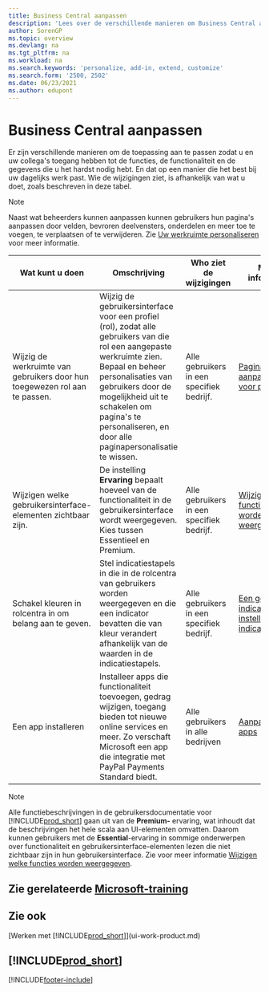 ```yaml
---
title: Business Central aanpassen
description: 'Lees over de verschillende manieren om Business Central aan te passen om de toegang tot functionaliteit en functies te verbeteren die u het meest nodig heeft, passend bij uw dagelijkse werk.'
author: SorenGP
ms.topic: overview
ms.devlang: na
ms.tgt_pltfrm: na
ms.workload: na
ms.search.keywords: 'personalize, add-in, extend, customize'
ms.search.form: '2500, 2502'
ms.date: 06/23/2021
ms.author: edupont
---
```

# <a name="customize-business-central" />Business Central aanpassen

Er zijn verschillende manieren om de toepassing aan te passen zodat u en uw collega's toegang hebben tot de functies, de functionaliteit en de gegevens die u het hardst nodig hebt. En dat op een manier die het best bij uw dagelijks werk past. Wie de wijzigingen ziet, is afhankelijk van wat u doet, zoals beschreven in deze tabel.

> [!NOTE]
> Naast wat beheerders kunnen aanpassen kunnen gebruikers hun pagina's aanpassen door velden, bevroren deelvensters, onderdelen en meer toe te voegen, te verplaatsen of te verwijderen. Zie [Uw werkruimte personaliseren](ui-personalization-user.md) voor meer informatie.

| Wat kunt u doen    |  Omschrijving  |  Who ziet de wijzigingen  |  Meer informatie  |
|-----|---------------|---------|-------|
|Wijzig de werkruimte van gebruikers door hun toegewezen rol aan te passen.|Wijzig de gebruikersinterface voor een profiel (rol), zodat alle gebruikers van die rol een aangepaste werkruimte zien. Bepaal en beheer personalisaties van gebruikers door de mogelijkheid uit te schakelen om pagina's te personaliseren, en door alle paginapersonalisatie te wissen.|Alle gebruikers in een specifiek bedrijf.|[Pagina's aanpassen voor profielen](ui-personalization-manage.md)|
|Wijzigen welke gebruikersinterface-elementen zichtbaar zijn.|De instelling **Ervaring** bepaalt hoeveel van de functionaliteit in de gebruikersinterface wordt weergegeven. Kies tussen Essentieel en Premium.|Alle gebruikers in een specifiek bedrijf.|[Wijzigen welke functies worden weergegeven](ui-experiences.md)|
|Schakel kleuren in rolcentra in om belang aan te geven.|Stel indicatiestapels in die in de rolcentra van gebruikers worden weergegeven en die een indicator bevatten die van kleur verandert afhankelijk van de waarden in de indicatiestapels.|Alle gebruikers in een specifiek bedrijf.|[Een gekleurde indicator instellen voor indicatiestapels](admin-how-set-up-colored-indicator-on-cues.md)|
|Een app installeren|Installeer apps die functionaliteit toevoegen, gedrag wijzigen, toegang bieden tot nieuwe online services en meer. Zo verschaft Microsoft een app die integratie met PayPal Payments Standard biedt.|Alle gebruikers in alle bedrijven|[Aanpassen met apps](ui-extensions.md)|

> [!NOTE]
> Alle functiebeschrijvingen in de gebruikersdocumentatie voor [!INCLUDE[prod_short](includes/prod_short.md)] gaan uit van de **Premium-** ervaring, wat inhoudt dat de beschrijvingen het hele scala aan UI-elementen omvatten. Daarom kunnen gebruikers met de **Essential**-ervaring in sommige onderwerpen over functionaliteit en gebruikersinterface-elementen lezen die niet zichtbaar zijn in hun gebruikersinterface. Zie voor meer informatie [Wijzigen welke functies worden weergegeven](ui-experiences.md).

## <a name="see-related-microsoft-training" />Zie gerelateerde [Microsoft-training](/training/paths/tailor-roles-design-ui/)

## <a name="see-also" />Zie ook

[Werken met [!INCLUDE[prod_short](includes/prod_short.md)]](ui-work-product.md)  

## [!INCLUDE[prod_short](includes/free_trial_md.md)]


[!INCLUDE[footer-include](includes/footer-banner.md)]
